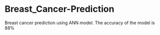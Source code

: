 # Breast_Cancer-Prediction
Breast cancer prediction using ANN model.
The accuracy of the model is 88%
